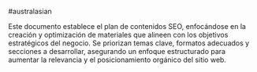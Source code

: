 
#australasian 

Este documento establece el plan de contenidos SEO, enfocándose en la creación y optimización de materiales que alineen con los objetivos estratégicos del negocio. Se priorizan temas clave, formatos adecuados y secciones a desarrollar, asegurando un enfoque estructurado para aumentar la relevancia y el posicionamiento orgánico del sitio web.